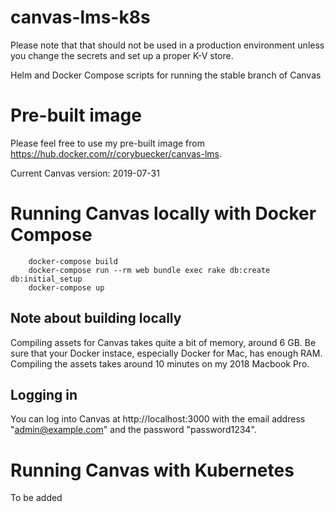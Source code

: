 # canvas-lms-k8s

Please note that that should not be used in a production environment unless you change the secrets and set up a proper K-V store.

Helm and Docker Compose scripts for running the stable branch of Canvas

# Pre-built image

Please feel free to use my pre-built image from https://hub.docker.com/r/corybuecker/canvas-lms. 

Current Canvas version: 2019-07-31

# Running Canvas locally with Docker Compose

        docker-compose build
        docker-compose run --rm web bundle exec rake db:create db:initial_setup
        docker-compose up

## Note about building locally

Compiling assets for Canvas takes quite a bit of memory, around 6 GB. Be sure that your Docker instace, especially Docker for Mac, has enough RAM. Compiling the assets takes around 10 minutes on my 2018 Macbook Pro.

## Logging in

You can log into Canvas at http://localhost:3000 with the email address "admin@example.com" and the password "password1234".

# Running Canvas with Kubernetes

To be added
